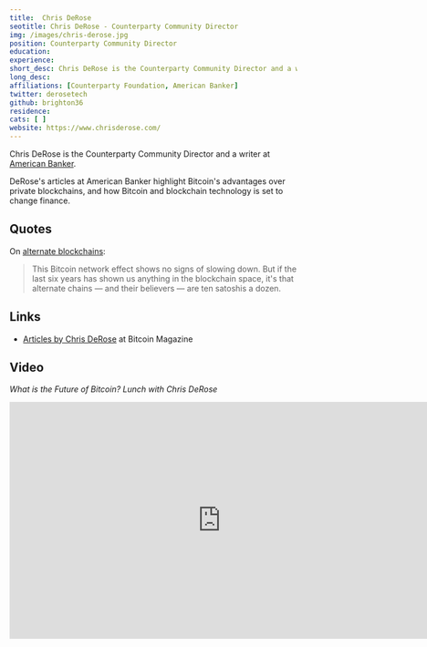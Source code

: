 ```yaml
---
title:  Chris DeRose
seotitle: Chris DeRose - Counterparty Community Director
img: /images/chris-derose.jpg
position: Counterparty Community Director
education:
experience:
short_desc: Chris DeRose is the Counterparty Community Director and a writer at American Banker.
long_desc:
affiliations: [Counterparty Foundation, American Banker]
twitter: derosetech
github: brighton36
residence:
cats: [ ]
website: https://www.chrisderose.com/
---
```

Chris DeRose is the Counterparty Community Director and a writer at [American Banker](https://www.chrisderose.com#articles-i-ve-written).

DeRose's articles at American Banker highlight Bitcoin's advantages over private blockchains, and how Bitcoin and blockchain technology is set to change finance.

## Quotes

On [alternate blockchains](http://www.americanbanker.com/bankthink/why-the-bitcoin-blockchain-beats-out-competitors-1075100-1.html):

> This Bitcoin network effect shows no signs of slowing down. But if the last six years has shown us anything in the blockchain space, it's that alternate chains — and their believers — are ten satoshis a dozen.

## Links

* [Articles by Chris DeRose](https://bitcoinmagazine.com/authors/chris-derose) at Bitcoin Magazine

## Video

_What is the Future of Bitcoin? Lunch with Chris DeRose_

<iframe width="740" height="416" src="https://www.youtube.com/embed/31XbdzNsNcg" frameborder="0" allowfullscreen></iframe>
